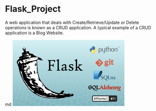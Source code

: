# Flask_Project
A web application that deals with Create/Retrieve/Update or Delete operations is known as a CRUD application. 
A typical example of a CRUD application is a Blog Website.

md 
![alt text](assets/images/flasklensson.png)
